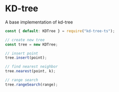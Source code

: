 # KD-tree
A base implementation of kd-tree

```js
const { default: KDTree } = require("kd-tree-ts");

// create new tree
const tree = new KDTree;

// insert point 
tree.insert(point);

// find nearest neighbor
tree.nearest(point, k);

// range search
tree.rangeSearch(range);
```